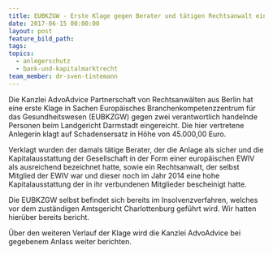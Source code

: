 ```yaml
---
title: EUBKZGW - Erste Klage gegen Berater und tätigen Rechtsanwalt eingereicht
date: 2017-06-15 00:00:00
layout: post
feature_bild_path:
tags:
topics:
  - anlegerschutz
  - bank-und-kapitalmarktrecht
team_member: dr-sven-tintemann
---
```



Die Kanzlei AdvoAdvice Partnerschaft von Rechtsanw&auml;lten aus Berlin hat eine erste Klage in Sachen Europ&auml;isches Branchenkompetenzzentrum f&uuml;r das Gesundheitswesen (EUBKZGW) gegen zwei verantwortlich handelnde Personen beim Landgericht Darmstadt eingereicht. Die hier vertretene Anlegerin klagt auf Schadensersatz in H&ouml;he von 45.000,00 Euro.

Verklagt wurden der damals t&auml;tige Berater, der die Anlage als sicher und die Kapitalausstattung der Gesellschaft in der Form einer europ&auml;ischen EWIV als ausreichend bezeichnet hatte, sowie ein Rechtsanwalt, der selbst Mitglied der EWIV war und dieser noch im Jahr 2014 eine hohe Kapitalausstattung der in ihr verbundenen Mitglieder bescheinigt hatte.

Die EUBKZGW selbst befindet sich bereits im Insolvenzverfahren, welches vor dem zust&auml;ndigen Amtsgericht Charlottenburg gef&uuml;hrt wird. Wir hatten hier&uuml;ber bereits bericht.

&Uuml;ber den weiteren Verlauf der Klage wird die Kanzlei AdvoAdvice bei gegebenem Anlass weiter berichten.